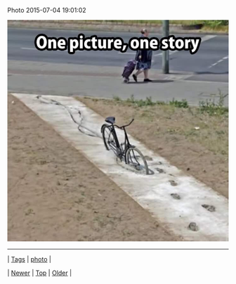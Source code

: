 <!--
title: Photo 2015-07-04 19
date: 2020-06-28T15:27:00.084Z
tags: photo
-->


Photo 2015-07-04 19:01:02

![](123219469564-0.jpg)

<!--BOTTOM-POST-NAVIGATION-->
---

| [Tags](tags.md) | [photo](tag-photo.md) |

| [Newer](123219452382.md) | [Top](index.md) | [Older](123673396139.md) |